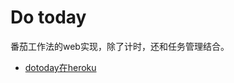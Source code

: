 # Do today

番茄工作法的web实现，除了计时，还和任务管理结合。

+   [dotoday在heroku](http://shrouded-springs-9423.herokuapp.com/)